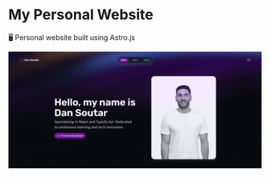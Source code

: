 # My Personal Website

🖥️ Personal website built using Astro.js

![Personal website hero screenshot](./public/assets/personal-website-hero.jpg)

